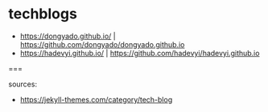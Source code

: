 # techblogs

- https://dongyado.github.io/ | https://github.com/dongyado/dongyado.github.io
- https://hadevyi.github.io/ | https://github.com/hadevyi/hadevyi.github.io

===

sources: 

- https://jekyll-themes.com/category/tech-blog
